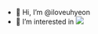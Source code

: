 - 👋 Hi, I’m @iloveuhyeon
- 👀 I’m interested in <a href="https://flutter.dev" target="_blank"><img src="https://img.shields.io/badge/FFFFFF?style=for-the-badge&logo=#02569B&logoColor=2ECCFA"/></a>
